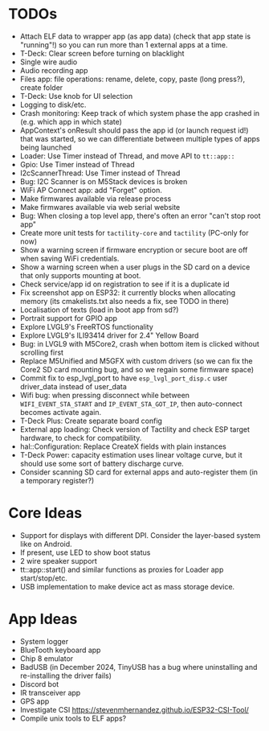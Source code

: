 # TODOs
- Attach ELF data to wrapper app (as app data) (check that app state is "running"!) so you can run more than 1 external apps at a time.
- T-Deck: Clear screen before turning on blacklight
- Single wire audio
- Audio recording app
- Files app: file operations: rename, delete, copy, paste (long press?), create folder
- T-Deck: Use knob for UI selection
- Logging to disk/etc.
- Crash monitoring: Keep track of which system phase the app crashed in (e.g. which app in which state)
- AppContext's onResult should pass the app id (or launch request id!) that was started, so we can differentiate between multiple types of apps being launched
- Loader: Use Timer instead of Thread, and move API to `tt::app::`
- Gpio: Use Timer instead of Thread
- I2cScannerThread: Use Timer instead of Thread
- Bug: I2C Scanner is on M5Stack devices is broken
- WiFi AP Connect app: add "Forget" option.
- Make firmwares available via release process
- Make firmwares available via web serial website
- Bug: When closing a top level app, there's often an error "can't stop root app"
- Create more unit tests for `tactility-core` and `tactility` (PC-only for now)
- Show a warning screen if firmware encryption or secure boot are off when saving WiFi credentials.
- Show a warning screen when a user plugs in the SD card on a device that only supports mounting at boot.
- Check service/app id on registration to see if it is a duplicate id
- Fix screenshot app on ESP32: it currently blocks when allocating memory (its cmakelists.txt also needs a fix, see TODO in there)
- Localisation of texts (load in boot app from sd?)
- Portrait support for GPIO app
- Explore LVGL9's FreeRTOS functionality
- Explore LVGL9's ILI93414 driver for 2.4" Yellow Board
- Bug: in LVGL9 with M5Core2, crash when bottom item is clicked without scrolling first
- Replace M5Unified and M5GFX with custom drivers (so we can fix the Core2 SD card mounting bug, and so we regain some firmware space)
- Commit fix to esp_lvgl_port to have `esp_lvgl_port_disp.c` user driver_data instead of user_data
- Wifi bug: when pressing disconnect while between `WIFI_EVENT_STA_START` and `IP_EVENT_STA_GOT_IP`, then auto-connect becomes activate again.
- T-Deck Plus: Create separate board config
- External app loading: Check version of Tactility and check ESP target hardware, to check for compatibility.
- hal::Configuration: Replace CreateX fields with plain instances
- T-Deck Power: capacity estimation uses linear voltage curve, but it should use some sort of battery discharge curve.
- Consider scanning SD card for external apps and auto-register them (in a temporary register?)

# Core Ideas
- Support for displays with different DPI. Consider the layer-based system like on Android.
- If present, use LED to show boot status
- 2 wire speaker support
- tt::app::start() and similar functions as proxies for Loader app start/stop/etc.
- USB implementation to make device act as mass storage device.

# App Ideas
- System logger
- BlueTooth keyboard app
- Chip 8 emulator
- BadUSB (in December 2024, TinyUSB has a bug where uninstalling and re-installing the driver fails)
- Discord bot
- IR transceiver app
- GPS app
- Investigate CSI https://stevenmhernandez.github.io/ESP32-CSI-Tool/
- Compile unix tools to ELF apps?
